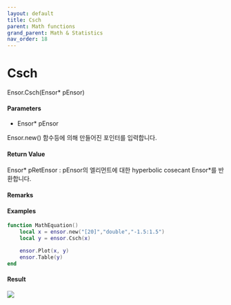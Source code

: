```yaml
---
layout: default
title: Csch
parent: Math functions
grand_parent: Math & Statistics
nav_order: 18
---
```


# Csch

Ensor.Csch\(Ensor\* pEnsor\)

#### Parameters

* Ensor\* pEnsor

Ensor.new\(\) 함수등에 의해 만들어진 포인터를 입력합니다.

#### Return Value

Ensor\* pRetEnsor : pEnsor의 엘리먼트에 대한 hyperbolic cosecant Ensor\*를 반환합니다.

#### Remarks

#### Examples

```lua
function MathEquation()
	local x = ensor.new("[20]","double","-1.5:1.5")
 	local y = ensor.Csch(x)

 	ensor.Plot(x, y)
 	ensor.Table(y)
end
```

#### Result

![](/MathAPI/ScshResult.png)

